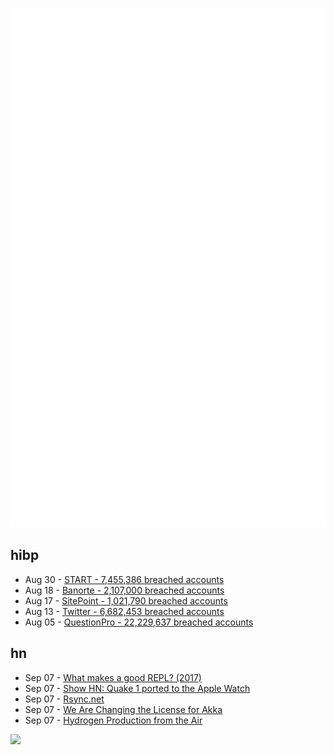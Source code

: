 ![Metrics](https://raw.githubusercontent.com/phixion/phixion/master/metrics.svg)

## hibp

<!--
for https://github.com/phixion/phixion/blob/main/.github/workflows/feeds.yml
-->
<!--START_SECTION:haveibeenpwnd-->
- Aug 30 - [START - 7,455,386 breached accounts](https://haveibeenpwned.com/PwnedWebsites#Start)
- Aug 18 - [Banorte - 2,107,000 breached accounts](https://haveibeenpwned.com/PwnedWebsites#Banorte)
- Aug 17 - [SitePoint - 1,021,790 breached accounts](https://haveibeenpwned.com/PwnedWebsites#SitePoint)
- Aug 13 - [Twitter - 6,682,453 breached accounts](https://haveibeenpwned.com/PwnedWebsites#Twitter)
- Aug 05 - [QuestionPro - 22,229,637 breached accounts](https://haveibeenpwned.com/PwnedWebsites#QuestionPro)
<!--END_SECTION:haveibeenpwnd-->

## hn

<!--
for https://github.com/phixion/phixion/blob/main/.github/workflows/feeds.yml
-->
<!--START_SECTION:hn-->
- Sep 07 - [What makes a good REPL? (2017)](https://vvvvalvalval.github.io/posts/what-makes-a-good-repl.html)
- Sep 07 - [Show HN: Quake 1 ported to the Apple Watch](https://github.com/MyOwnClone/quake_watch)
- Sep 07 - [Rsync.net](https://www.rsync.net/)
- Sep 07 - [We Are Changing the License for Akka](https://www.lightbend.com/blog/why-we-are-changing-the-license-for-akka)
- Sep 07 - [Hydrogen Production from the Air](https://www.nature.com/articles/s41467-022-32652-y)
<!--END_SECTION:hn-->

<!--
for https://yhype.me
-->
![](https://hit.yhype.me/github/profile?user_id=13013670)
